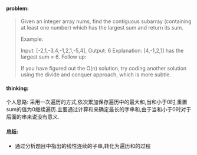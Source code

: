 #### problem:

> Given an integer array nums, find the contiguous subarray (containing at least one number) which has the largest sum and return its sum.
> 
> Example:
> 
> Input: [-2,1,-3,4,-1,2,1,-5,4],
> Output: 6
> Explanation: [4,-1,2,1] has the largest sum = 6.
> Follow up:
> 
> If you have figured out the O(n) solution, try coding another solution using the divide and conquer approach, which is more subtle.

#### thinking:

个人思路: 采用一次遍历的方式,依次累加保存遍历中的最大和,当和小于0时,重置sum的值为0继续遍历.主要通过计算和来确定最长的字串和,由于当和小于0时对于后面的串来说没有意义.

#### 总结:

- 通过分析题目中指出的线性连续的子串,转化为遍历和的过程
